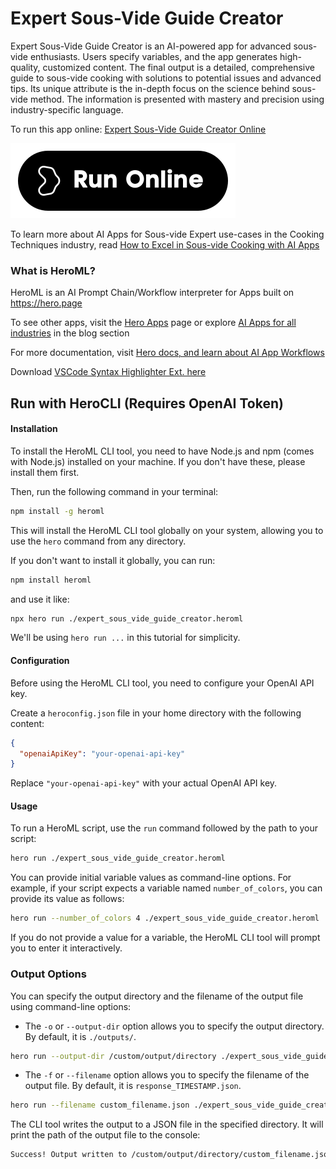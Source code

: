 # Expert Sous-Vide Guide Creator

Expert Sous-Vide Guide Creator is an AI-powered app for advanced sous-vide enthusiasts. Users specify variables, and the app generates high-quality, customized content. The final output is a detailed, comprehensive guide to sous-vide cooking with solutions to potential issues and advanced tips. Its unique attribute is the in-depth focus on the science behind sous-vide method. The information is presented with mastery and precision using industry-specific language.

To run this app online: [Expert Sous-Vide Guide Creator Online](https://hero.page/app/expert-sous-vide-guide-creator-ai-powered-advanced-sous-vide-mastery/Ho94azLQr8HCxbwORljb)

[![Run Expert Sous-Vide Guide Creator Online](/assets/run.svg)](https://hero.page/app/expert-sous-vide-guide-creator-ai-powered-advanced-sous-vide-mastery/Ho94azLQr8HCxbwORljb)

To learn more about AI Apps for Sous-vide Expert use-cases in the Cooking Techniques industry, read [How to Excel in Sous-vide Cooking with AI Apps](https://hero.page/blog/ai/cooking-techniques/how-to-excel-in-sous-vide-cooking-with-ai-apps/170818)

### What is HeroML?
HeroML is an AI Prompt Chain/Workflow interpreter for Apps built on https://hero.page 

To see other apps, visit the [Hero Apps](https://hero.page/apps) page or explore [AI Apps for all industries](https://hero.page/blog) in the blog section

For more documentation, visit [Hero docs, and learn about AI App Workflows](https://hero.page/tutorials/introduction-to-heroml)

Download [VSCode Syntax Highlighter Ext. here](https://marketplace.visualstudio.com/items?itemName=hero-page.heroml)

## Run with HeroCLI (Requires OpenAI Token)

#### Installation

To install the HeroML CLI tool, you need to have Node.js and npm (comes with Node.js) installed on your machine. If you don't have these, please install them first. 

Then, run the following command in your terminal:

```bash
npm install -g heroml
```

This will install the HeroML CLI tool globally on your system, allowing you to use the `hero` command from any directory.

If you don't want to install it globally, you can run:

```bash
npm install heroml
```

and use it like:

```bash
npx hero run ./expert_sous_vide_guide_creator.heroml
```

We'll be using `hero run ...` in this tutorial for simplicity.

#### Configuration

Before using the HeroML CLI tool, you need to configure your OpenAI API key. 

Create a `heroconfig.json` file in your home directory with the following content:

```json
{
  "openaiApiKey": "your-openai-api-key"
}
```

Replace `"your-openai-api-key"` with your actual OpenAI API key.

#### Usage

To run a HeroML script, use the `run` command followed by the path to your script:

```bash
hero run ./expert_sous_vide_guide_creator.heroml
```

You can provide initial variable values as command-line options. For example, if your script expects a variable named `number_of_colors`, you can provide its value as follows:

```bash
hero run --number_of_colors 4 ./expert_sous_vide_guide_creator.heroml
```

If you do not provide a value for a variable, the HeroML CLI tool will prompt you to enter it interactively.

### Output Options

You can specify the output directory and the filename of the output file using command-line options:

- The `-o` or `--output-dir` option allows you to specify the output directory. By default, it is `./outputs/`.

```bash
hero run --output-dir /custom/output/directory ./expert_sous_vide_guide_creator.heroml
```

- The `-f` or `--filename` option allows you to specify the filename of the output file. By default, it is `response_TIMESTAMP.json`.

```bash
hero run --filename custom_filename.json ./expert_sous_vide_guide_creator.heroml
```

The CLI tool writes the output to a JSON file in the specified directory. It will print the path of the output file to the console:

```bash
Success! Output written to /custom/output/directory/custom_filename.json
```

